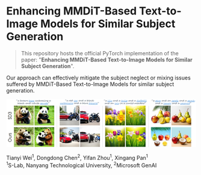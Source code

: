 # Enhancing MMDiT-Based Text-to-Image Models for Similar Subject Generation

> This repository hosts the official PyTorch implementation of the paper: "**Enhancing MMDiT-Based Text-to-Image Models for Similar Subject Generation**".

Our approach can effectively mitigate the subject neglect or mixing issues suffered by MMDiT-Based Text-to-Image Models for similar subject generation.

<img src='assets/teaser.jpg'>

Tianyi Wei<sup>1</sup>,
Dongdong Chen<sup>2</sup>,
Yifan Zhou<sup>1</sup>,
Xingang Pan<sup>1</sup> <br>
<sup>1</sup>S-Lab, Nanyang Technological University, <sup>2</sup>Microsoft GenAI
